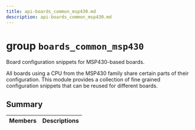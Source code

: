 ```yaml
---
title: api-boards_common_msp430.md
description: api-boards_common_msp430.md
---
```

# group `boards_common_msp430` 

Board configuration snippets for MSP430-based boards.

All boards using a CPU from the MSP430 family share certain parts of their configuration. This module provides a collection of fine grained configuration snippets that can be reused for different boards.

## Summary

 Members                        | Descriptions                                
--------------------------------|---------------------------------------------

